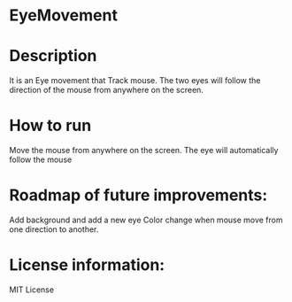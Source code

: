 # EyeMovement

# Description
It is an Eye movement that Track mouse. The two eyes will follow the direction of the mouse from anywhere on the screen.

# How to run
Move the mouse from anywhere on the screen. The eye will automatically follow the mouse

# Roadmap of future improvements: 
Add background and add a new eye
Color change when mouse move from one direction to another.

# License information: 
MIT License
